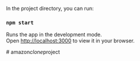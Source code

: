 

In the project directory, you can run:

### `npm start`

Runs the app in the development mode.\
Open [http://localhost:3000](http://localhost:3000) to view it in your browser.

#   a m a z o n _ c l o n e _ p r o j e c t  
 